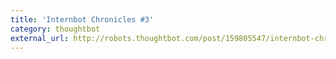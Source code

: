 ```yaml
---
title: 'Internbot Chronicles #3'
category: thoughtbot
external_url: http://robots.thoughtbot.com/post/159805547/internbot-chronicles-3
---
```

